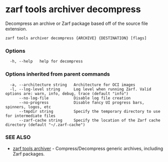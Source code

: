 # zarf tools archiver decompress

Decompress an archive or Zarf package based off of the source file extension.

```
zarf tools archiver decompress {ARCHIVE} {DESTINATION} [flags]
```

### Options

```
  -h, --help   help for decompress
```

### Options inherited from parent commands

```
  -a, --architecture string   Architecture for OCI images
  -l, --log-level string      Log level when running Zarf. Valid options are: warn, info, debug, trace (default "info")
      --no-log-file           Disable log file creation
      --no-progress           Disable fancy UI progress bars, spinners, logos, etc
      --tmpdir string         Specify the temporary directory to use for intermediate files
      --zarf-cache string     Specify the location of the Zarf cache directory (default "~/.zarf-cache")
```

### SEE ALSO

* [zarf tools archiver](zarf_tools_archiver.md)	 - Compress/Decompress generic archives, including Zarf packages.


